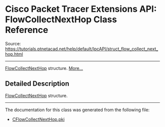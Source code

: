 # Cisco Packet Tracer Extensions API: FlowCollectNextHop Class Reference

Source: https://tutorials.ptnetacad.net/help/default/IpcAPI/struct_flow_collect_next_hop.html

---

[FlowCollectNextHop](struct_flow_collect_next_hop.html "FlowCollectNextHop structure.") structure. [More...](struct_flow_collect_next_hop.html#details)

## Detailed Description

[FlowCollectNextHop](struct_flow_collect_next_hop.html "FlowCollectNextHop structure.") structure. 

* * *

The documentation for this class was generated from the following file:

  * [CFlowCollectNextHop.pki](_c_flow_collect_next_hop_8pki.html)


